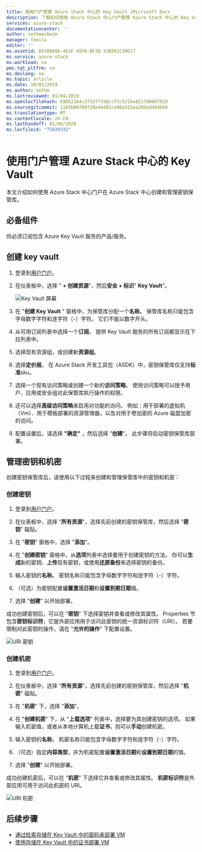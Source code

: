 ```yaml
---
title: 使用门户管理 Azure Stack 中心的 Key Vault |Microsoft Docs
description: 了解如何使用 Azure Stack 中心门户管理 Azure Stack 中心的 Key Vault。
services: azure-stack
documentationcenter: ''
author: sethmanheim
manager: femila
editor: ''
ms.assetid: D4300668-461F-45F6-BF3B-33B502C39D17
ms.service: azure-stack
ms.workload: na
pms.tgt_pltfrm: na
ms.devlang: na
ms.topic: article
ms.date: 10/03/2019
ms.author: sethm
ms.lastreviewed: 01/04/2019
ms.openlocfilehash: 69052164c3f32f77d8ccf3c5216e821700907928
ms.sourcegitcommit: 1185b66f69f28e44481ce96a315ea285ed404b66
ms.translationtype: MT
ms.contentlocale: zh-CN
ms.lasthandoff: 01/09/2020
ms.locfileid: "75820332"
---
```

# <a name="manage-key-vault-in-azure-stack-hub-using-the-portal"></a>使用门户管理 Azure Stack 中心的 Key Vault

本文介绍如何使用 Azure Stack 中心门户在 Azure Stack 中心创建和管理密钥保管库。

## <a name="prerequisites"></a>必备组件

你必须订阅包含 Azure Key Vault 服务的产品/服务。

## <a name="create-a-key-vault"></a>创建 key vault

1. 登录到[用户门户](https://portal.local.azurestack.external)。

2. 在仪表板中，选择 " **+ 创建资源**"，然后**安全 + 标识**" **Key Vault**"。

    ![Key Vault 屏幕](media/azure-stack-key-vault-manage-portal/image1.png)

3. 在 "**创建 Key Vault** " 窗格中，为保管库分配一个**名称**。 保管库名称只能包含字母数字字符和连字符（-）字符。 它们不能以数字开头。

4. 从可用订阅列表中选择一个**订阅**。 提供 Key Vault 服务的所有订阅都显示在下拉列表中。

5. 选择现有资源组，或创建新**资源组**。

6. 选择**定价层**。 在 Azure Stack 开发工具包（ASDK）中，密钥保管库仅支持**标准**sku。

7. 选择一个现有访问策略或创建一个新的**访问策略**。 使用访问策略可以授予用户、应用或安全组对此保管库执行操作的权限。

8. 还可以选择**高级访问策略**来启用对功能的访问。 例如：用于部署的虚拟机（Vm）、用于模板部署的资源管理器，以及对用于卷加密的 Azure 磁盘加密的访问。

9. 配置设置后，请选择 **"确定"** ，然后选择 "**创建**"。 此步骤将启动密钥保管库部署。

## <a name="manage-keys-and-secrets"></a>管理密钥和机密

创建密钥保管库后，请使用以下过程来创建和管理保管库中的密钥和机密：

### <a name="create-a-key"></a>创建密钥

1. 登录到[用户门户](https://portal.local.azurestack.external)。

2. 在仪表板中，选择 "**所有资源**"，选择先前创建的密钥保管库，然后选择 "**密钥**" 磁贴。

3. 在 "**密钥**" 窗格中，选择 "**添加**"。

4. 在 "**创建密钥**" 窗格中，从**选项**列表中选择要用于创建密钥的方法。 你可以**生成**新的密钥、**上传**现有密钥，或使用**还原备份**来选择密钥的备份。

5. 输入密钥的**名称**。 密钥名称只能包含字母数字字符和连字符（-）字符。

6. （可选）为密钥配置**设置激活日期**和**设置到期日期**值。

7. 选择 "**创建**" 以开始部署。

成功创建密钥后，可以在 "**密钥**" 下选择密钥并查看或修改其属性。 Properties 节包含**密钥标识符**，它是外部应用用于访问此密钥的统一资源标识符（URI）。 若要限制对此密钥的操作，请在 "**允许的操作**" 下配置设置。

![URI 密钥](media/azure-stack-key-vault-manage-portal/image4.png)

### <a name="create-a-secret"></a>创建机密

1. 登录到[用户门户](https://portal.local.azurestack.external)。

2. 在仪表板中，选择 "**所有资源**"，选择先前创建的密钥保管库，然后选择 "**机密**" 磁贴。

3. 在 "**机密**" 下，选择 "**添加**"。

4. 在 "**创建机密**" 下，从 "**上载选项**" 列表中，选择要为其创建密钥的选项。 如果输入机密值，或者从本地计算机上载**证书**，则可以**手动**创建机密。

5. 输入密钥的**名称**。 机密名称只能包含字母数字字符和连字符（-）字符。

6. （可选）指定**内容类型**，并为机密配置**设置激活日期**和**设置到期日期**的值。

7. 选择 "**创建**" 以开始部署。

成功创建机密后，可以在 "**机密**" 下选择它并查看或修改其属性。 **机密标识符**是外部应用可用于访问此机密的 URI。

![URI 机密](media/azure-stack-key-vault-manage-portal/image5.png)

## <a name="next-steps"></a>后续步骤

* [通过检索存储在 Key Vault 中的密码来部署 VM](azure-stack-key-vault-deploy-vm-with-secret.md)
* [使用存储在 Key Vault 中的证书部署 VM](azure-stack-key-vault-push-secret-into-vm.md)

